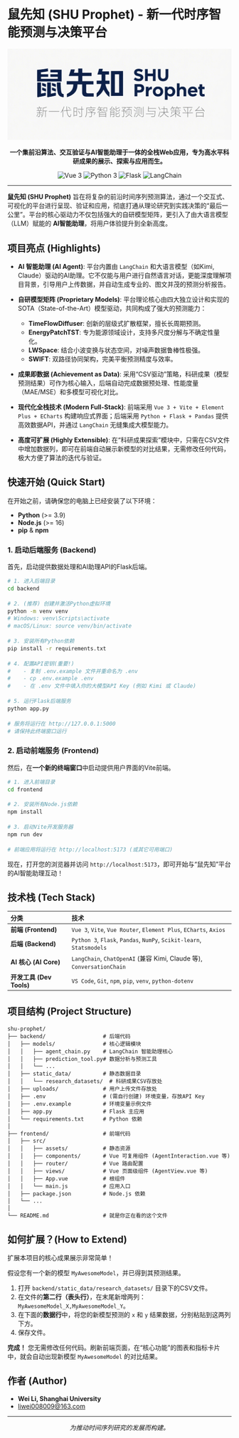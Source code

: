 
# 鼠先知 (SHU Prophet) - 新一代时序智能预测与决策平台

<div align="center">
  <img src="./frontend/src/assets/logo.png" alt="Project Logo" width="600"/>
</div>

<p align="center">
  <strong>一个集前沿算法、交互验证与AI智能助理于一体的全栈Web应用，专为高水平科研成果的展示、探索与应用而生。</strong>
</p>

<p align="center">
  <img src="https://img.shields.io/badge/Vue.js-3.x-4FC08D?style=for-the-badge&logo=vue.js" alt="Vue 3">
  <img src="https://img.shields.io/badge/Python-3.x-3776AB?style=for-the-badge&logo=python" alt="Python 3">
  <img src="https://img.shields.io/badge/Flask-2.x-000000?style=for-the-badge&logo=flask" alt="Flask">
  <img src="https://img.shields.io/badge/LangChain-Integration-8A2BE2?style=for-the-badge" alt="LangChain">
</p>

---

**鼠先知 (SHU Prophet)** 旨在将复杂的前沿时间序列预测算法，通过一个交互式、可视化的平台进行呈现、验证和应用，彻底打通从理论研究到实践决策的“最后一公里”。平台的核心驱动力不仅包括强大的自研模型矩阵，更引入了由大语言模型（LLM）赋能的 **AI智能助理**，将用户体验提升到全新高度。

## 项目亮点 (Highlights)

- **AI 智能助理 (AI Agent)**: 平台内置由 `LangChain` 和大语言模型（如Kimi, Claude）驱动的AI助理。它不仅能与用户进行自然语言对话，更能深度理解项目背景，引导用户上传数据，并自动生成专业的、图文并茂的预测分析报告。
- **自研模型矩阵 (Proprietary Models)**: 平台理论核心由四大独立设计和实现的SOTA（State-of-the-Art）模型驱动，共同构成了强大的预测能力：

  - **TimeFlowDiffuser**: 创新的层级式扩散框架，擅长长周期预测。
  - **EnergyPatchTST**: 专为能源领域设计，支持多尺度分解与不确定性量化。
  - **LWSpace**: 结合小波变换与状态空间，对噪声数据鲁棒性极强。
  - **SWIFT**: 双路径协同架构，完美平衡预测精度与效率。
- **成果即数据 (Achievement as Data)**: 采用“CSV驱动”策略，科研成果（模型预测结果）可作为核心输入，后端自动完成数据预处理、性能度量（MAE/MSE）和多模型可视化对比。
- **现代化全栈技术 (Modern Full-Stack)**: 前端采用 `Vue 3 + Vite + Element Plus + ECharts` 构建响应式界面；后端采用 `Python + Flask + Pandas` 提供高效数据API，并通过 `LangChain` 无缝集成大模型能力。
- **高度可扩展 (Highly Extensible)**: 在“科研成果探索”模块中，只需在CSV文件中增加数据列，即可在前端自动展示新模型的对比结果，无需修改任何代码，极大方便了算法的迭代与验证。

## 快速开始 (Quick Start)

在开始之前，请确保您的电脑上已经安装了以下环境：

- **Python** (>= 3.9)
- **Node.js** (>= 16)
- **pip** & **npm**

### 1. 启动后端服务 (Backend)

首先，启动提供数据处理和AI助理API的Flask后端。

```bash
# 1. 进入后端目录
cd backend

# 2. (推荐) 创建并激活Python虚拟环境
python -m venv venv
# Windows: venv\Scripts\activate
# macOS/Linux: source venv/bin/activate

# 3. 安装所有Python依赖
pip install -r requirements.txt

# 4. 配置API密钥(重要!)
#    - 复制 .env.example 文件并重命名为 .env
#    - cp .env.example .env
#    - 在 .env 文件中填入你的大模型API Key (例如 Kimi 或 Claude)

# 5. 运行Flask后端服务
python app.py

# 服务将运行在 http://127.0.0.1:5000
# 请保持此终端窗口运行
```

### 2. 启动前端服务 (Frontend)

然后，在**一个新的终端窗口**中启动提供用户界面的Vite前端。

```bash
# 1. 进入前端目录
cd frontend

# 2. 安装所有Node.js依赖
npm install

# 3. 启动Vite开发服务器
npm run dev

# 前端应用将运行在 http://localhost:5173 (或其它可用端口)
```

现在，打开您的浏览器并访问 `http://localhost:5173`，即可开始与“鼠先知”平台的AI智能助理互动！

## 技术栈 (Tech Stack)

| 分类                           | 技术                                                                              |
| :----------------------------- | :-------------------------------------------------------------------------------- |
| **前端 (Frontend)**      | `Vue 3`, `Vite`, `Vue Router`, `Element Plus`, `ECharts`, `Axios`     |
| **后端 (Backend)**       | `Python 3`, `Flask`, `Pandas`, `NumPy`, `Scikit-learn`, `Statsmodels` |
| **AI 核心 (AI Core)**    | `LangChain`, `ChatOpenAI` (兼容 Kimi, Claude 等), `ConversationChain`       |
| **开发工具 (Dev Tools)** | `VS Code`, `Git`, `npm`, `pip`, `venv`, `python-dotenv`               |

## 项目结构 (Project Structure)

```
shu-prophet/
├── backend/                  # 后端代码
│   ├── models/               # 核心逻辑模块
│   │   ├── agent_chain.py    # LangChain 智能助理核心
│   │   ├── prediction_tool.py# 数据分析与预测工具
│   │   └── ...
│   ├── static_data/          # 静态数据目录
│   │   └── research_datasets/  # 科研成果CSV存放处
│   ├── uploads/              # 用户上传文件存放处
│   ├── .env                  # (需自行创建) 环境变量，存放API Key
│   ├── .env.example          # 环境变量示例文件
│   ├── app.py                # Flask 主应用
│   └── requirements.txt      # Python 依赖
│
├── frontend/                 # 前端代码
│   ├── src/
│   │   ├── assets/           # 静态资源
│   │   ├── components/       # Vue 可复用组件 (AgentInteraction.vue 等)
│   │   ├── router/           # Vue 路由配置
│   │   ├── views/            # Vue 页面级组件 (AgentView.vue 等)
│   │   ├── App.vue           # 根组件
│   │   └── main.js           # 应用入口
│   ├── package.json          # Node.js 依赖
│   └── ...
│
└── README.md                 # 就是你正在看的这个文件
```

## 如何扩展？(How to Extend)

扩展本项目的核心成果展示非常简单！

假设您有一个新的模型 `MyAwesomeModel`，并已得到其预测结果。

1. 打开 `backend/static_data/research_datasets/` 目录下的CSV文件。
2. 在文件的**第二行（表头行）**，在末尾新增两列：`MyAwesomeModel_X,MyAwesomeModel_Y`。
3. 在下面的**数据行**中，将您的新模型预测的 `x` 和 `y` 结果数据，分别粘贴到这两列下方。
4. 保存文件。

**完成！** 您无需修改任何代码。刷新前端页面，在“核心功能”的图表和指标卡片中，就会自动出现新模型 `MyAwesomeModel` 的对比结果。

## 作者 (Author)

- **Wei Li, Shanghai University**
- liwei008009@163.com

---

<p align="center">
  <em>为推动时间序列研究的发展而构建。</em>
</p>
